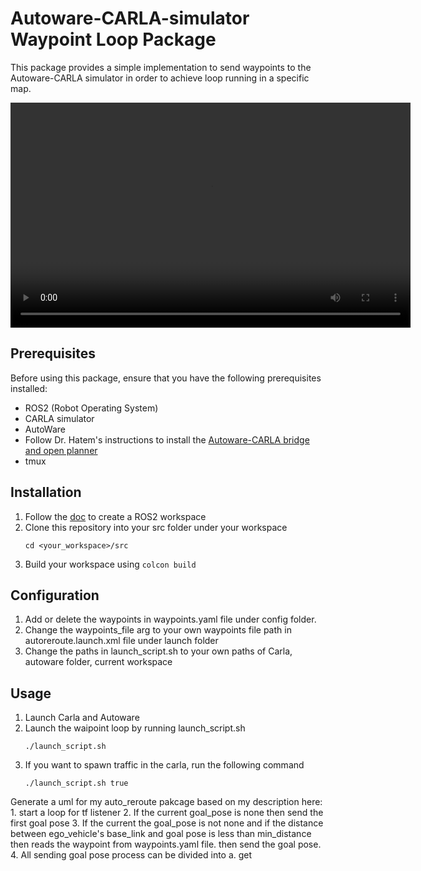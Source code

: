 # Autoware-CARLA-simulator Waypoint Loop Package

This package provides a simple implementation to send waypoints to the Autoware-CARLA simulator in order to achieve loop running in a specific map.

<div hidden>
@startuml
partition "Auto_Reroute"{
partition "TF Listener" {
  "Check ego_vehicle's distance to goal" --> if "Dist < MIN_DIST ?" then 
    --> [Yes] "Send new pose"
  else
    -up-> [No] "Check ego_vehicle's distance to goal"

  "Send new pose" --> "Check ego_vehicle's distance to goal"
}
}

partition Autoware {
  partition "Planning"{
    "Send new pose" -up-> [/planning/mission_planning/goal]"mission_planner"
  }
}
partition "Auto_Reroute"{
partition "Planning State Callback"{
  "mission_planner" -up-> [/autoware/state] "Check planning state" 
  "Check planning state"   --> if "WAITING_FOR_ENGAGE?" then
    --> [Yes] "Send Engage Request"
    "Send Engage Request" --> "Check planning state" 
  else
    --> [No] "Check planning state" 
}
}

partition Autoware {
  partition "Control"{
    "Send Engage Request" --> [/api/external/set/engage] "vehicle_cmd_gate"
  }
}
@enduml
</div>

<video width="640" height="360" controls>
  <source src="https://www.example.com/video.mp4" type="video/mp4">
  Your browser does not support the video tag.
</video>

## Prerequisites

Before using this package, ensure that you have the following prerequisites installed:

- ROS2 (Robot Operating System)
- CARLA simulator
- AutoWare
- Follow Dr. Hatem's instructions to install the [Autoware-CARLA bridge and open planner](https://www.youtube.com/watch?v=EFH-vVxn180)
- tmux

## Installation

1. Follow the [doc](https://docs.ros.org/en/foxy/Tutorials/Beginner-Client-Libraries/Creating-A-Workspace/Creating-A-Workspace.html) to create a ROS2 workspace
2. Clone this repository into your src folder under your workspace
    ```shell
    cd <your_workspace>/src
    ```
3. Build your workspace using `colcon build`

## Configuration
1. Add or delete the waypoints in waypoints.yaml file under config folder.
2. Change the waypoints_file arg to your own waypoints file path in autoreroute.launch.xml file under launch folder
3. Change the paths in launch_script.sh to your own paths of Carla, autoware folder, current workspace

## Usage
1. Launch Carla and Autoware
2. Launch the waipoint loop by running launch_script.sh
    ```shell
    ./launch_script.sh
    ```
3. If you want to spawn traffic in the carla, run the following command
    ```shell
    ./launch_script.sh true
    ```

Generate a uml for my auto_reroute pakcage based on my description here: 1. start a loop for tf listener 2. If the current goal_pose is none then send the first goal pose  3. If the current the goal_pose is not none and if the distance between ego_vehicle's base_link and goal pose is less than min_distance then reads the waypoint from waypoints.yaml file. then send the goal pose. 4. All sending goal  pose process can be divided into a. get 
